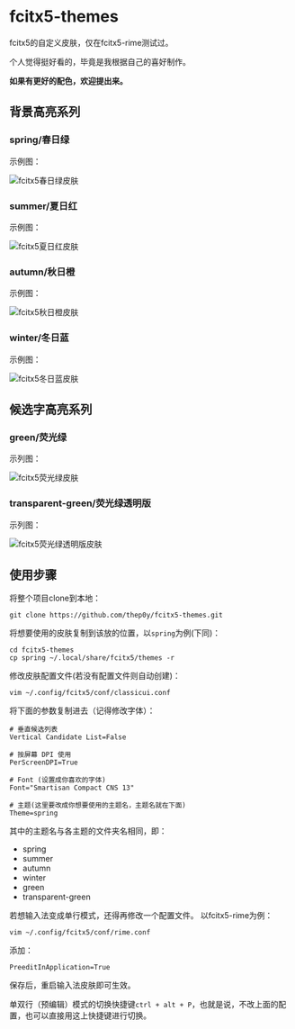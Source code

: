 # fcitx5-themes
fcitx5的自定义皮肤，仅在fcitx5-rime测试过。

个人觉得挺好看的，毕竟是我根据自己的喜好制作。

**如果有更好的配色，欢迎提出来。**



## 背景高亮系列

### spring/春日绿
示例图：

![fcitx5春日绿皮肤](https://github.com/thep0y/fcitx5-themes/raw/main/images/1606626556.png)

### summer/夏日红
示例图：

![fcitx5夏日红皮肤](https://github.com/thep0y/fcitx5-themes/raw/main/images/1606805712.png)

### autumn/秋日橙
示例图：

![fcitx5秋日橙皮肤](https://github.com/thep0y/fcitx5-themes/raw/main/images/1606805738.png)

### winter/冬日蓝
示例图：

![fcitx5冬日蓝皮肤](https://github.com/thep0y/fcitx5-themes/raw/main/images/1606805676.png)

## 候选字高亮系列

### green/荧光绿
示列图：

![fcitx5荧光绿皮肤](https://github.com/thep0y/fcitx5-themes/raw/main/images/1607336476.png)

### transparent-green/荧光绿透明版
示列图：

![fcitx5荧光绿透明版皮肤](https://github.com/thep0y/fcitx5-themes/raw/main/images/1607338718.png)

## 使用步骤

将整个项目clone到本地：

```console
git clone https://github.com/thep0y/fcitx5-themes.git
```
将想要使用的皮肤复制到该放的位置，以`spring`为例(下同)：
```console
cd fcitx5-themes
cp spring ~/.local/share/fcitx5/themes -r
```
修改皮肤配置文件(若没有配置文件则自动创建)：
```console
vim ~/.config/fcitx5/conf/classicui.conf
```
将下面的参数复制进去（记得修改字体）：
```apacheconf
# 垂直候选列表
Vertical Candidate List=False

# 按屏幕 DPI 使用
PerScreenDPI=True

# Font (设置成你喜欢的字体)
Font="Smartisan Compact CNS 13"

# 主题(这里要改成你想要使用的主题名，主题名就在下面)
Theme=spring
```
其中的主题名与各主题的文件夹名相同，即：

- spring
- summer
- autumn
- winter
- green
- transparent-green



若想输入法变成单行模式，还得再修改一个配置文件。
以fcitx5-rime为例：

```console
vim ~/.config/fcitx5/conf/rime.conf
```
添加：
```apacheconf
PreeditInApplication=True
```

保存后，重启输入法皮肤即可生效。

单双行（预编辑）模式的切换快捷键`ctrl + alt + P`，也就是说，不改上面的配置，也可以直接用这上快捷键进行切换。





